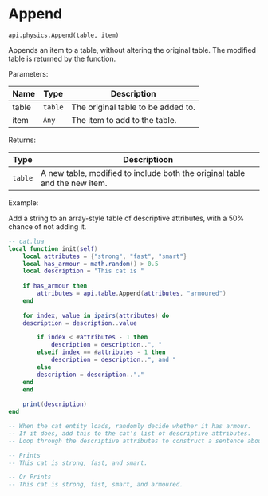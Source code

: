 # Append



`api.physics.Append(table, item)`

Appends an item to a table, without altering the original table. The modified table is returned by the function.



Parameters:

| Name  | Type    | Description                        |
| ----- | ------- | ---------------------------------- |
| table | `table` | The original table to be added to. |
| item  | `Any`   | The item to add to the table.      |

Returns:

| Type    | Descriptioon                                                               |
| ------- | -------------------------------------------------------------------------- |
| `table` | A new table, modified to include both the original table and the new item. |



Example:

Add a string to an array-style table of descriptive attributes, with a 50% chance of not adding it.

```lua
-- cat.lua
local function init(self)
    local attributes = {"strong", "fast", "smart"}
    local has_armour = math.random() > 0.5
    local description = "This cat is "
    
    if has_armour then
        attributes = api.table.Append(attributes, "armoured") 
    end
    
    for index, value in ipairs(attributes) do
	description = description..value

        if index < #attributes - 1 then
            description = description..", " 
        elseif index == #attributes - 1 then
            description = description..", and " 
        else 
	    description = description.."."
	end    
    end
    
    print(description)
end

-- When the cat entity loads, randomly decide whether it has armour.
-- If it does, add this to the cat's list of descriptive attributes.
-- Loop through the descriptive attributes to construct a sentence about the cat.

-- Prints
-- This cat is strong, fast, and smart.

-- Or Prints
-- This cat is strong, fast, smart, and armoured.
```
